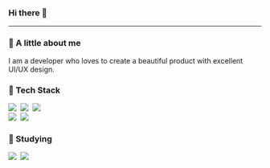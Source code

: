 <h3>Hi there 👋 </h3>
<hr width=”50px” color=”black” noshade />

<div>
  <h3>🔸 A little about me</h3>
  <div>I am a developer who loves to create a beautiful product with excellent UI/UX design.</div>
</div>

<div>
  <h3>🔹 Tech Stack </h3>
  
<p>
  <img src="https://camo.githubusercontent.com/fb6e589df4014f3cc8f92de821ea95fe300b8c7a6f7522e65d97023779965846/68747470733a2f2f696d672e736869656c64732e696f2f62616467652f4a6176615363726970742d2532334637444631453f7374796c653d666c61742d737175617265266c6f676f3d4a617661536372697074266c6f676f436f6c6f723d7768697465"/></a>&nbsp
  <img src="https://img.shields.io/badge/Typescript-3178C6?style=flat-square&logo=Typescript&logoColor=white"/></a>&nbsp
  <img src="https://img.shields.io/badge/Python-3766AB?style=flat-square&logo=Python&logoColor=white"/></a>&nbsp
  <br>
   <img src="https://camo.githubusercontent.com/4879c64ec996301f57c6523b128e77dd13a5d666e636e9335a1b9190657ad469/68747470733a2f2f696d672e736869656c64732e696f2f62616467652f52656163742d77686974653f7374796c653d666c61742d737175617265266c6f676f3d5265616374266c6f676f436f6c6f723d253233363144414642"/></a>&nbsp
   <img src="https://camo.githubusercontent.com/65ea742f8d181fea093157669c6d930bbf7417fa23e055d1f9ba3ac91c7d9609/68747470733a2f2f696d672e736869656c64732e696f2f62616467652f4e6578742e6a732d2532333030303030303f7374796c653d666c61742d737175617265266c6f676f3d4e6578742e6a73266c6f676f436f6c6f723d7768697465"/></a>&nbsp
</p>

<div>
  <h3>🔸 Studying </h3>

<p>
  <img src="https://img.shields.io/badge/Java-007396?style=flat-square&logo=Java&logoColor=white" /></a>&nbsp
  <img src="https://img.shields.io/badge/Spring-6DB33F?style=flat-square&logo=Spring&logoColor=white" /></a>&nbsp
</p>
</div>

<br/>

<!-- ![Anurag's github stats](https://github-readme-stats.vercel.app/api?username=zzerowin&show_icons=true&theme=tokyonight) -->
</div>

